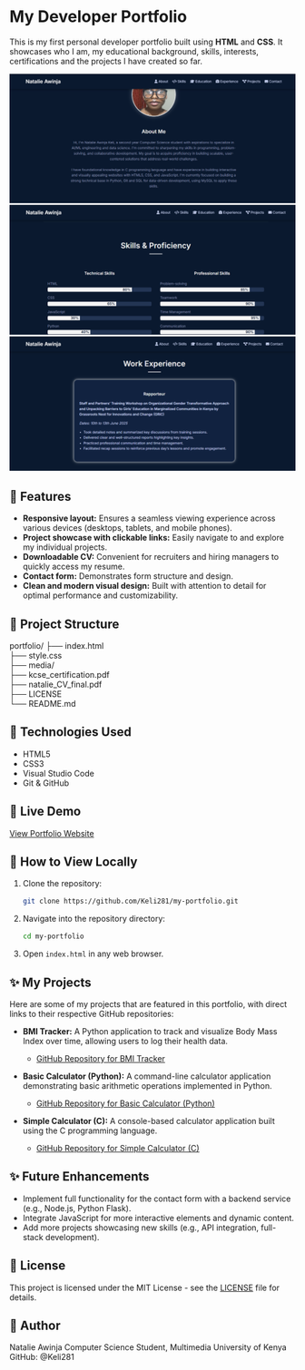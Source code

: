# My Developer Portfolio

This is my first personal developer portfolio built using **HTML** and **CSS**. It showcases who I am, my educational background, skills, interests, certifications and the projects I have created so far.


![My Portfolio Demo Screenshot 1](media/portfolio-demo-1.png)
![My Portfolio Demo Screenshot 2](media/portfolio-demo-2.png)
![My Portfolio Demo Screenshot 3](media/portfolio-demo-3.png)





## 🌟 Features

- **Responsive layout:** Ensures a seamless viewing experience across various devices (desktops, tablets, and mobile phones).
- **Project showcase with clickable links:** Easily navigate to and explore my individual projects.
- **Downloadable CV:** Convenient for recruiters and hiring managers to quickly access my resume.
- **Contact form:** Demonstrates form structure and design.
- **Clean and modern visual design:** Built with attention to detail for optimal performance and customizability.

## 📁 Project Structure

portfolio/
├── index.html                                
├── style.css                  
├── media/                     
├── kcse_certification.pdf      
├── natalie_CV_final.pdf        
├── LICENSE                     
└── README.md                   


## 🚀 Technologies Used

- HTML5
- CSS3
- Visual Studio Code
- Git & GitHub

## 🔗 Live Demo

[View Portfolio Website](https://keli281.github.io/my-portfolio/)  

## 📂 How to View Locally

1.  Clone the repository:
    ```bash
    git clone https://github.com/Keli281/my-portfolio.git
    ```
2.  Navigate into the repository directory:
    ```bash
    cd my-portfolio
    ```
3.  Open `index.html` in any web browser.

## ✨ My Projects

Here are some of my projects that are featured in this portfolio, with direct links to their respective GitHub repositories:

* **BMI Tracker:** A Python application to track and visualize Body Mass Index over time, allowing users to log their health data.
    * [GitHub Repository for BMI Tracker](https://github.com/Keli281/bmi-tracker)
    
* **Basic Calculator (Python):** A command-line calculator application demonstrating basic arithmetic operations implemented in Python.
    * [GitHub Repository for Basic Calculator (Python)](https://github.com/Keli281/basic-calc-py)

* **Simple Calculator (C):** A console-based calculator application built using the C programming language.
    * [GitHub Repository for Simple Calculator (C)](https://github.com/Keli281/simple-calculator-c)

## ✨ Future Enhancements

- Implement full functionality for the contact form with a backend service (e.g., Node.js, Python Flask).
- Integrate JavaScript for more interactive elements and dynamic content.
- Add more projects showcasing new skills (e.g., API integration, full-stack development).

## 📄 License

This project is licensed under the MIT License - see the [LICENSE](LICENSE) file for details.


## 🧠 Author
Natalie Awinja
Computer Science Student, Multimedia University of Kenya
GitHub: @Keli281